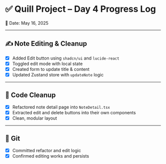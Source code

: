 # ✅ Quill Project – Day 4 Progress Log
📅 Date: May 16, 2025

---

## ✍️ Note Editing & Cleanup

- [x] Added Edit button using `shadcn/ui` and `lucide-react`
- [x] Toggled edit mode with local state
- [x] Created form to update title & content
- [x] Updated Zustand store with `updateNote` logic

---

## 🧼 Code Cleanup

- [x] Refactored note detail page into `NoteDetail.tsx`
- [x] Extracted edit and delete buttons into their own components
- [x] Clean, modular layout

---

## 📄 Git

- [x] Committed refactor and edit logic
- [x] Confirmed editing works and persists